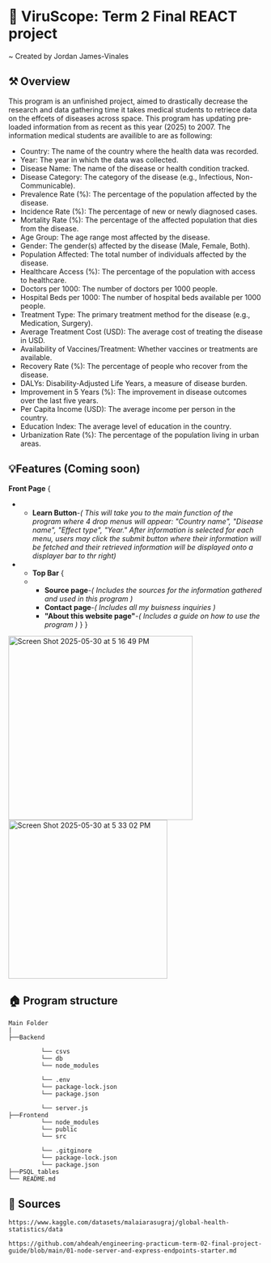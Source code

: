# 🦠 ViruScope: Term 2 Final REACT project
~ Created by Jordan James-Vinales

## ⚒ Overview
This program is an unfinished project, aimed to drastically decrease the research and data gathering time it takes medical students to retriece data on the effcets of diseases across space. This program has updating pre-loaded information from as recent as this year (2025) to 2007. The information medical students are availible to are as following:

* Country: The name of the country where the health data was recorded.
* Year: The year in which the data was collected.
* Disease Name: The name of the disease or health condition tracked.
* Disease Category: The category of the disease (e.g., Infectious, Non-Communicable).
* Prevalence Rate (%): The percentage of the population affected by the disease.
* Incidence Rate (%): The percentage of new or newly diagnosed cases.
* Mortality Rate (%): The percentage of the affected population that dies from the disease.
* Age Group: The age range most affected by the disease.
* Gender: The gender(s) affected by the disease (Male, Female, Both).
* Population Affected: The total number of individuals affected by the disease.
* Healthcare Access (%): The percentage of the population with access to healthcare.
* Doctors per 1000: The number of doctors per 1000 people.
* Hospital Beds per 1000: The number of hospital beds available per 1000 people.
* Treatment Type: The primary treatment method for the disease (e.g., Medication, Surgery).
* Average Treatment Cost (USD): The average cost of treating the disease in USD.
* Availability of Vaccines/Treatment: Whether vaccines or treatments are available.
* Recovery Rate (%): The percentage of people who recover from the disease.
* DALYs: Disability-Adjusted Life Years, a measure of disease burden.
* Improvement in 5 Years (%): The improvement in disease outcomes over the last five years.
* Per Capita Income (USD): The average income per person in the country.
* Education Index: The average level of education in the country.
* Urbanization Rate (%): The percentage of the population living in urban areas.

## 💡Features (Coming soon)
**Front Page** {
- - **Learn Button**-*( This will take you to the main function of the program where 4 drop menus will appear: "Country name", "Disease name", "Effect type", "Year." After information is selected for each menu, users may click the submit button where their information will be fetched and their retrieved information will be displayed onto a displayer bar to thr right)*
- - **Top Bar** {
  - - **Source page**-*( Includes the sources for the information gathered and used in this program )*
    - **Contact page**-*( Includes all my buisness inquiries )*
    - **"About this website page"**-*( Includes a guide on how to use the program )* } }

      
<img width="364" alt="Screen Shot 2025-05-30 at 5 16 49 PM" src="https://github.com/user-attachments/assets/da2a98d2-7afe-4766-9acb-93ed211331e7" />
<img width="314" alt="Screen Shot 2025-05-30 at 5 33 02 PM" src="https://github.com/user-attachments/assets/37a49216-c52d-4c56-9377-e1b1329b4773" />

## 🏠 Program structure
```
Main Folder
|
├──Backend

         └── csvs
         └── db
         └── node_modules

         └── .env
         └── package-lock.json
         └── package.json

         └── server.js
├──Frontend
         └── node_modules
         └── public
         └── src

         └── .gitginore
         └── package-lock.json
         └── package.json
├──PSQL_tables
└── README.md
```
## 📄 Sources
```
https://www.kaggle.com/datasets/malaiarasugraj/global-health-statistics/data
```
```
https://github.com/ahdeah/engineering-practicum-term-02-final-project-guide/blob/main/01-node-server-and-express-endpoints-starter.md
```

